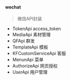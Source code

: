#### wechat
> 微信API封装

- TokenApi access_token
- MediaApi 素材管理
- QFApi 群发
- TemplateApi 模板
- KFCustomServiceApi 客服
- MenunApi 菜单
- AuthorizeApi 网页授权
- UserApi 用户管理